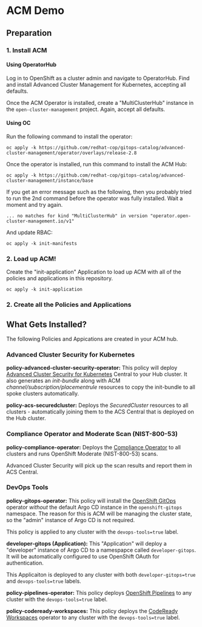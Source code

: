 # ACM Demo

## Preparation

### 1. Install ACM

#### Using OperatorHub

Log in to OpenShift as a cluster admin and navigate to OperatorHub.  Find and install Advanced Cluster Management for Kubernetes, accepting all defaults.

Once the ACM Operator is installed, create a "MultiClusterHub" instance in the `open-cluster-management` project.  Again, accept all defaults.

#### Using OC

Run the following command to install the operator:

```
oc apply -k https://github.com/redhat-cop/gitops-catalog/advanced-cluster-management/operator/overlays/release-2.8
```

Once the operator is installed, run this command to install the ACM Hub:

```
oc apply -k https://github.com/redhat-cop/gitops-catalog/advanced-cluster-management/instance/base
```

If you get an error message such as the following, then you probably tried to run the 2nd command before the operator was fully installed.  Wait a moment and try again.

```
... no matches for kind "MultiClusterHub" in version "operator.open-cluster-management.io/v1"
```

And update RBAC:

```
oc apply -k init-manifests
```

### 2. Load up ACM!

Create the "init-application" Application to load up ACM with all of the policies and applications in this repository.

```
oc apply -k init-application
```

### 2. Create all the Policies and Applications

## What Gets Installed?

The following Policies and Appications are created in your ACM hub.

### Advanced Cluster Security for Kubernetes

**policy-advanced-cluster-security-operator:** This policy will deploy [Advanced Cluster Security for Kubernetes](https://www.redhat.com/en/technologies/cloud-computing/openshift/advanced-cluster-security-kubernetes) Central to your Hub cluster.  It also generates an *init-bundle* along with ACM *channel/subscription/placementrule* resources to copy the init-bundle to all spoke clusters automatically.

**policy-acs-securedcluster:** Deploys the *SecuredCluster* resources to all clusters - automatically joining them to the ACS Central that is deployed on the Hub cluster.

### Compliance Operator and Moderate Scan (NIST-800-53)

**policy-compliance-operator:** Deploys the [Compliance Operator](https://docs.openshift.com/container-platform/4.9/security/compliance_operator/compliance-operator-understanding.html) to all clusters and runs OpenShift Moderate (NIST-800-53) scans.

Advanced Cluster Security will pick up the scan results and report them in ACS Central.

### DevOps Tools

**policy-gitops-operator:** This policy will install the [OpenShift GitOps](https://docs.openshift.com/container-platform/4.9/cicd/gitops/understanding-openshift-gitops.html) operator *without* the default Argo CD instance in the `openshift-gitops` namespace.  The reason for this is ACM will be managing the cluster state, so the "admin" instance of Argo CD is not required.

This policy is applied to any cluster with the `devops-tools=true` label.

**developer-gitops (Application):** This "Application" will deploy a "developer" instance of Argo CD to a namespapce called `developer-gitops`.  It will be automatically configured to use OpenShift OAuth for authentication.

This Applicaiton is deployed to any cluster with both `developer-gitops=true` and `devops-tools=true` labels.

**policy-pipelines-operator:** This policy deploys [OpenShift Pipelines](https://docs.openshift.com/container-platform/4.9/cicd/pipelines/understanding-openshift-pipelines.html) to any cluster with the `devops-tools=true` label.

**policy-codeready-workspaces:** 
This policy deploys the [CodeReady Workspaces]() operator to any cluster with the `devops-tools=true` label.
